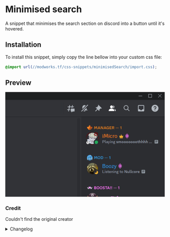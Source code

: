 # Minimised search

A snippet that minimises the search section on discord into a button until it's hovered.

## Installation

To install this snippet, simply copy the line bellow into your custom css file:

```css
@import url(//modworks.tf/css-snippets/minimisedSearch/import.css);
```

## Preview

![image](https://raw.githubusercontent.com/WhyiMicro/css-snippets/main/_previews/minimisedSearch.gif)

### Credit

Couldn't find the original creator

<details>
<summary>Changelog</summary>

## 1.0.1

- Changed px size on the search bar length

## 1.0.0

- Moved from old repo to new one

</details>
